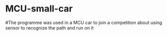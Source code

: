 # MCU-small-car
#The programme was used in a MCU car to join a competition about using sensor to recognize the path and run on it 

